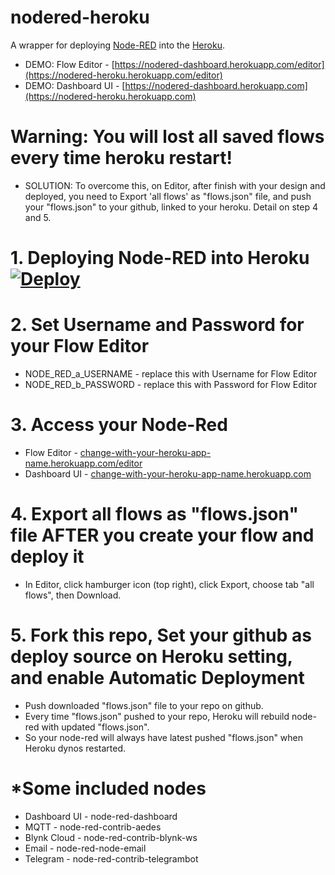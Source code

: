 # nodered-heroku

A wrapper for deploying [Node-RED](http://nodered.org) into the [Heroku](https://www.heroku.com).

- DEMO: Flow Editor - [https://nodered-dashboard.herokuapp.com/editor](https://nodered-heroku.herokuapp.com/editor)
- DEMO: Dashboard UI - [https://nodered-dashboard.herokuapp.com](https://nodered-heroku.herokuapp.com)

# Warning: You will lost all saved flows every time heroku restart!

- SOLUTION: To overcome this, on Editor, after finish with your design and deployed, you need to Export 'all flows' as "flows.json" file, and push your "flows.json" to your github, linked to your heroku. Detail on step 4 and 5.

# 1. Deploying Node-RED into Heroku [![Deploy](https://www.herokucdn.com/deploy/button.png)](https://heroku.com/deploy?template=https://github.com/Chauhan-Aniket/Node-Red)

# 2. Set Username and Password for your Flow Editor

- NODE_RED_a_USERNAME - replace this with Username for Flow Editor
- NODE_RED_b_PASSWORD - replace this with Password for Flow Editor

# 3. Access your Node-Red

- Flow Editor - [change-with-your-heroku-app-name.herokuapp.com/editor](https://change-with-your-heroku-app-name.herokuapp.com/editor)
- Dashboard UI - [change-with-your-heroku-app-name.herokuapp.com](https://change-with-your-heroku-app-name.herokuapp.com)

# 4. Export all flows as "flows.json" file AFTER you create your flow and deploy it

- In Editor, click hamburger icon (top right), click Export, choose tab "all flows", then Download.

# 5. Fork this repo, Set your github as deploy source on Heroku setting, and enable Automatic Deployment

- Push downloaded "flows.json" file to your repo on github.
- Every time "flows.json" pushed to your repo, Heroku will rebuild node-red with updated "flows.json".
- So your node-red will always have latest pushed "flows.json" when Heroku dynos restarted.

# \*Some included nodes

- Dashboard UI - node-red-dashboard
- MQTT - node-red-contrib-aedes
- Blynk Cloud - node-red-contrib-blynk-ws
- Email - node-red-node-email
- Telegram - node-red-contrib-telegrambot
